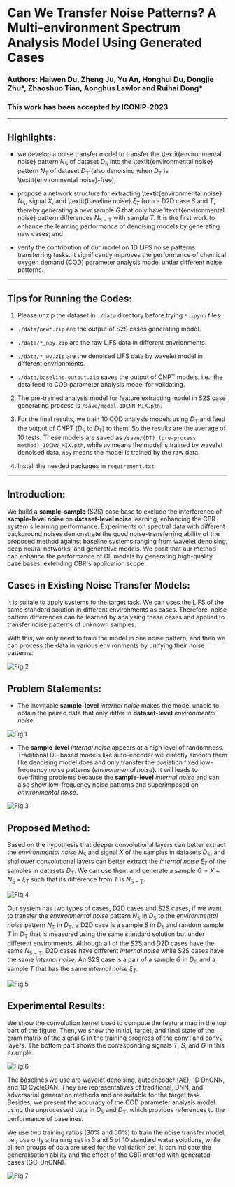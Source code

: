 # Can We Transfer Noise Patterns? A Multi-environment Spectrum Analysis Model Using Generated Cases

### Authors: Haiwen Du, Zheng Ju, Yu An, Honghui Du, Dongjie Zhu\*, Zhaoshuo Tian, Aonghus Lawlor and Ruihai Dong\*

### This work has been accepted by ICONIP-2023 

---

## Highlights:

- we develop a noise transfer model to transfer the \textit{environmental noise} pattern  $N_\mathbb{S}$ of dataset $D_\mathbb{S}$ into the \textit{environmental noise} pattern $N_\mathbb{T}$ of dataset $D_\mathbb{T}$ (also denoising when $D_\mathbb{T}$ is \textit{environmental noise}-free);

- propose a network structure for extracting \textit{environmental noise} $N_\mathbb{S}$, signal $X$, and \textit{baseline noise} $\xi_{T}$ from a D2D case $S$ and $T$, thereby generating a new sample $G$ that only have \textit{environmental noise} pattern differences $N_\mathbb{S-T}$ with sample $T$. It is the first work to enhance the learning performance of denoising models by generating new cases; and

- verify the contribution of our model on 1D LIFS noise patterns transferring tasks. It significantly improves the performance of chemical oxygen demand (COD) parameter analysis model under different noise patterns.
---

## Tips for Running the Codes:

1. Please unzip the dataset in `./data` directory before trying `*.ipynb` files.

- `./data/new*.zip` are the output of S2S cases generating model.

- `./data/*_npy.zip` are the raw LIFS data in different envrionments.

- `./data/*_wv.zip` are the denoised LIFS data by wavelet model in different envrionments.

- `./data/baseline_output.zip` saves the output of CNPT models, i.e., the data feed to COD parameter analysis model for validating.

2. The pre-trained analysis model for feature extracting model in S2S case generating process is `/save/model_1DCNN_MIX.pth`.

3. For the final results, we train 10 COD analysis models using $D_\mathbb{T}$ and feed the output of CNPT ($D_\mathbb{S}$ to $D_\mathbb{T}$) to them. So the results are the average of 10 tests. These models are saved as `/save/(DT)_(pre-process method)_1DCNN_MIX.pth`, while `wv` means the model is trained by wavelet denoised data, `npy` means the model is trained by the raw data.

4. Install the needed packages in `requirement.txt`

---

## Introduction:

We build a **sample-sample** (S2S) case base to exclude the interference of **sample-level noise** on **dataset-level noise** learning, enhancing the CBR system's learning performance. Experiments on spectral data with different background noises demonstrate the good noise-transferring ability of the proposed method against baseline systems ranging from wavelet denoising, deep neural networks, and generative models. We posit that our method can enhance the performance of DL models by generating high-quality case bases, extending CBR's application scope.

## Cases in Existing Noise Transfer Models:

It is suitale to apply systems to the target task. We can uses the LIFS of the same standard solution in different environments as cases. Therefore, noise pattern differences can be learned by analysing these cases and applied to transfer noise patterns of unknown samples.

With this, we only need to train the model in one noise pattern, and then we can process the data in various environments by unifying their noise patterns.

![Fig.2](./images/Fig.2.jpg "Fig.2")

## Problem Statements:

- The inevitable **sample-level** *internal noise* makes the model unable to obtain the paired data that only differ in **dataset-level** *environmental noise*.

![Fig.1](images/Fig.1.jpg "Fig.1")

- The **sample-level** *internal noise* appears at a high level of randomness. Traditional DL-based models like auto-encoder will directly smooth them like denoising model does and only transfer the posistion fixed low-frequency noise patterns (*environmental noise*). It will leads to overfitting problems because the **sample-level** *internal noise* and can also show low-frequency noise patterns and superimposed on *environmental noise*.

![Fig.3](images/Fig.3.jpg "Fig.3")

## Proposed Method:

Based on the hypothesis that deeper convolutional layers can better extract the *environmental noise* $N_{\mathbb{S}}$ and signal $X$ of the samples in datasets $D_{\mathbb{S}}$, and shallower convolutional layers can better extract the *internal noise* $\xi_{T}$ of the samples in datasets $D_{\mathbb{T}}$. We can use them and generate a sample $G = X + N_{\mathbb{S}} + \xi_{T}$ such that its difference from $T$ is $N_{\mathbb{S} - \mathbb{T}}$.

![Fig.4](images/Fig.4.jpg "Fig.4")

Our system has two types of cases, D2D cases and S2S cases, if we want to transfer the *environmental noise* pattern $N_{\mathbb{S}}$ in $D_{\mathbb{S}}$ to the *environmental noise* pattern $N_{\mathbb{T}}$ in $D_{\mathbb{T}}$, a D2D case is a sample $S$ in $D_{\mathbb{S}}$ and random sample $T$ in $D_{\mathbb{T}}$ that is measured using the same standard solution but under different environments. Although all of the S2S and D2D cases have the same $N_{\mathbb{S}-\mathbb{T}}$, D2D cases have different *internal noise* while S2S cases have the same *internal noise*. An S2S case is a pair of a sample $G$ in $D_{\mathbb{G}}$ and a sample $T$ that has the same *internal noise* $\xi_{T}$.

![Fig.5](images/Fig.5.jpg "Fig.5")

## Experimental Results:

We show the convolution kernel used to compute the feature map in the top part of the figure. Then, we show the initial, target, and final state of the gram matrix of the signal $G$ in the training progress of the conv1 and conv2 layers. The bottom part shows the corresponding signals $T$, $S$, and $G$ in this example.

![Fig.6](images/Fig.6.jpg "Fig.6")

The baselines we use are wavelet denoising, autoencoder (AE), 1D DnCNN, and 1D CycleGAN. They are representatives of traditional, DNN, and adversarial generation methods and are suitable for the target task. Besides, we present the accuracy of the COD parameter analysis model using the unprocessed data in $D_\mathbb{S}$ and $D_\mathbb{T}$, which provides references to the performance of baselines. 

We use two training ratios (30\% and 50\%) to train the noise transfer model, i.e., use only a training set in 3 and 5 of 10 standard water solutions, while all ten groups of data are used for the validation set. It can indicate the generalisation ability and the effect of the CBR method with generated cases (GC-DnCNN). 

![Fig.7](images/Fig.7.jpg "Fig.7")
